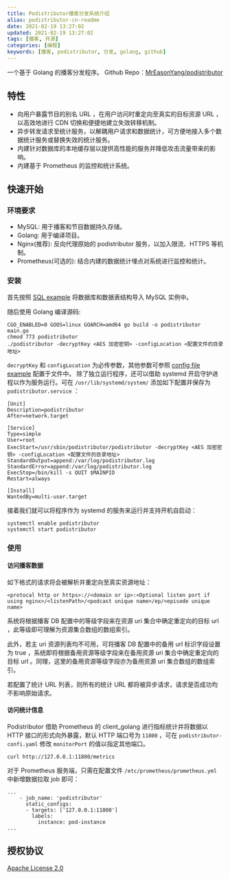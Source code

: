 ```yaml
---
title: Podistributor播客分发系统介绍
alias: podistributor-cn-readme
date: 2021-02-19 13:27:02
updated: 2021-02-19 13:27:02
tags: [播客, 开源]
categories: [编程]
keywords: [播客, podistributor, 分发, golang, github]
---
```

一个基于 Golang 的播客分发程序。
Github Repo：[MrEasonYang/podistributor](https://github.com/MrEasonYang/podistributor)

## 特性

- 向用户暴露节目的别名 URL ，在用户访问时重定向至真实的目标资源 URL ，以高效地进行 CDN 切换和便捷地建立失效转移机制。
- 异步转发请求至统计服务，以解耦用户请求和数据统计，可方便地接入多个数据统计服务或替换失效的统计服务。
- 内建针对数据库的本地缓存层以提供高性能的服务并降低攻击流量带来的影响。
- 内建基于 Prometheus 的监控和统计系统。
<!--more-->

## 快速开始

### 环境要求

- MySQL: 用于播客和节目数据持久存储。
- Golang: 用于编译项目。
- Nginx(推荐): 反向代理原始的 podistributor 服务，以加入限流、HTTPS 等机制。
- Prometheus(可选的): 结合内建的数据统计埋点对系统进行监控和统计。

### 安装
首先按照 [SQL example](https://github.com/MrEasonYang/podistributor/blob/main/podistributor.sql) 将数据库和数据表结构导入 MySQL 实例中。

随后使用 Golang 编译源码:

```shell
CGO_ENABLED=0 GOOS=linux GOARCH=amd64 go build -o podistributor main.go
chmod 773 podistributor
./podistributor -decryptKey <AES 加密密钥> -configLocation <配置文件的目录地址>
```

`decryptKey` 和 `configLocation` 为必传参数，其他参数可参照 [config file example](https://github.com/MrEasonYang/podistributor/blob/main/podistributor-config.yaml) 配置于文件中。
除了独立运行程序，还可以借助 systemd 开启守护进程以作为服务运行。可在 `/usr/lib/systemd/system/` 添加如下配置并保存为 `podistributor.service` ：

```
[Unit]
Description=podistributor
After=network.target

[Service]
Type=simple
User=root
ExecStart=/usr/sbin/podistributor/podistributor -decryptKey <AES 加密密钥> -configLocation <配置文件的目录地址>
StandardOutput=append:/var/log/podistributor.log
StandardError=append:/var/log/podistributor.log
ExecStop=/bin/kill -s QUIT $MAINPID
Restart=always

[Install]
WantedBy=multi-user.target
```

接着我们就可以将程序作为 systemd 的服务来运行并支持开机自启动：

```shell
systemctl enable podistributor
systemctl start podistributor
```

### 使用

#### 访问播客数据

如下格式的请求将会被解析并重定向至真实资源地址：

```
<protocal http or https>://<domain or ip>:<Optional listen port if using nginx>/<listenPath>/<podcast unique name>/ep/<episode unique name>
```

系统将根据播客 DB 配置中的等级字段来在资源 uri 集合中确定重定向的目标 url ，此等级即可理解为资源集合数组的数组索引。

此外，若主 uri 资源列表均不可用，可将播客 DB 配置中的备用 url 标识字段设置为 true ，系统即将根据备用资源等级字段来在备用资源 uri 集合中确定重定向的目标 url 。同理，这里的备用资源等级字段亦为备用资源 uri 集合数组的数组索引。

若配置了统计 URL 列表，则所有的统计 URL 都将被异步请求，请求是否成功均不影响原始请求。

#### 访问统计信息
Podistributor 借助 Prometheus 的 client_golang 进行指标统计并将数据以 HTTP 接口的形式向外暴露，默认 HTTP 端口号为 `11800` ，可在 `podistributor-confi.yaml` 修改 `monitorPort` 的值以指定其他端口。

```
curl http://127.0.0.1:11800/metrics
```

对于 Prometheus 服务端，只需在配置文件 `/etc/prometheus/prometheus.yml` 中新增数据拉取 job 即可：

```
...
    - job_name: 'podistributor'
      static_configs:
      - targets: ['127.0.0.1:11800']
        labels:
          instance: pod-instance
...
``` 

## 授权协议

[Apache License 2.0](https://github.com/MrEasonYang/podistributor/blob/main/LICENSE)